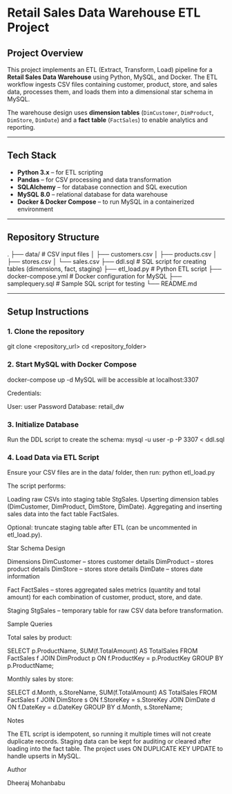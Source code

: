 # Retail Sales Data Warehouse ETL Project

## Project Overview
This project implements an ETL (Extract, Transform, Load) pipeline for a **Retail Sales Data Warehouse** using Python, MySQL, and Docker. The ETL workflow ingests CSV files containing customer, product, store, and sales data, processes them, and loads them into a dimensional star schema in MySQL.

The warehouse design uses **dimension tables** (`DimCustomer`, `DimProduct`, `DimStore`, `DimDate`) and a **fact table** (`FactSales`) to enable analytics and reporting.

---

## Tech Stack
- **Python 3.x** – for ETL scripting
- **Pandas** – for CSV processing and data transformation
- **SQLAlchemy** – for database connection and SQL execution
- **MySQL 8.0** – relational database for data warehouse
- **Docker & Docker Compose** – to run MySQL in a containerized environment

---

## Repository Structure

.
├── data/ # CSV input files
│ ├── customers.csv
│ ├── products.csv
│ ├── stores.csv
│ └── sales.csv
├── ddl.sql # SQL script for creating tables (dimensions, fact, staging)
├── etl_load.py # Python ETL script
├── docker-compose.yml # Docker configuration for MySQL
├── samplequery.sql # Sample SQL script for testing
└── README.md

---

## Setup Instructions

### 1. Clone the repository

git clone <repository_url>
cd <repository_folder>

### 2. Start MySQL with Docker Compose

docker-compose up -d
MySQL will be accessible at localhost:3307

Credentials:

User: user
Password
Database: retail_dw

### 3. Initialize Database

Run the DDL script to create the schema:
mysql -u user -p -P 3307 < ddl.sql

### 4. Load Data via ETL Script

Ensure your CSV files are in the data/ folder, then run:
python etl_load.py


The script performs:

Loading raw CSVs into staging table StgSales.
Upserting dimension tables (DimCustomer, DimProduct, DimStore, DimDate).
Aggregating and inserting sales data into the fact table FactSales.

Optional: truncate staging table after ETL (can be uncommented in etl_load.py).

Star Schema Design

Dimensions
DimCustomer – stores customer details
DimProduct – stores product details
DimStore – stores store details
DimDate – stores date information

Fact
FactSales – stores aggregated sales metrics (quantity and total amount) for each combination of customer, product, store, and date.

Staging
StgSales – temporary table for raw CSV data before transformation.

Sample Queries

Total sales by product:

SELECT p.ProductName, SUM(f.TotalAmount) AS TotalSales
FROM FactSales f
JOIN DimProduct p ON f.ProductKey = p.ProductKey
GROUP BY p.ProductName;


Monthly sales by store:

SELECT d.Month, s.StoreName, SUM(f.TotalAmount) AS TotalSales
FROM FactSales f
JOIN DimStore s ON f.StoreKey = s.StoreKey
JOIN DimDate d ON f.DateKey = d.DateKey
GROUP BY d.Month, s.StoreName;

Notes

The ETL script is idempotent, so running it multiple times will not create duplicate records.
Staging data can be kept for auditing or cleared after loading into the fact table.
The project uses ON DUPLICATE KEY UPDATE to handle upserts in MySQL.

Author

Dheeraj Mohanbabu
